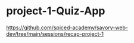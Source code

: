 # project-1-Quiz-App

https://github.com/spiced-academy/savory-web-dev/tree/main/sessions/recap-project-1
